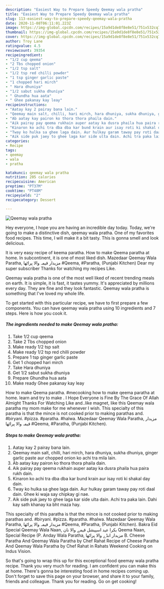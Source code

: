 ```yaml
---
description: "Easiest Way to Prepare Speedy Qeemay wala pratha"
title: "Easiest Way to Prepare Speedy Qeemay wala pratha"
slug: 113-easiest-way-to-prepare-speedy-qeemay-wala-pratha
date: 2020-11-08T06:11:01.223Z
image: https://img-global.cpcdn.com/recipes/15a9d1de8f8e8e51/751x532cq70/qeemay-wala-pratha-recipe-main-photo.jpg
thumbnail: https://img-global.cpcdn.com/recipes/15a9d1de8f8e8e51/751x532cq70/qeemay-wala-pratha-recipe-main-photo.jpg
cover: https://img-global.cpcdn.com/recipes/15a9d1de8f8e8e51/751x532cq70/qeemay-wala-pratha-recipe-main-photo.jpg
author: Troy Lane
ratingvalue: 4.5
reviewcount: 39354
recipeingredient:
- "1/2 cup qeema"
- "2 Tbs chopped onion"
- "1/2 tsp salt"
- "1/2 tsp red chilli powder"
- "1 tsp ginger garlic paste"
- "1 chopped hari mirch"
- " Hara dhuniya"
- "1/2 sabut sukha dhuniya"
- " Ghundha hua aata"
- " Ghee pakanay kay leay"
recipeinstructions:
- "Aatay kay 2 pairay bana lain."
- "Qeemay main salt, chilli, hari mirch, hara dhuniya, sukha dhuniya, ginger garlic paste aur chopped onion ko achi tra mila lain."
- "Ab aatay kay pairon ko thora thora phaila dain."
- "Aik pairay pay qeema rukhain auper aatay ka dusra phaila hua paira rukh dain."
- "Kinaron ko achi tra dba dba kar bund krain aur isay roti ki shakal day dain."
- "Tway ko hulka sa ghee laga dain. Aur hulkay garam taway pay roti daal dain. Ghee ki waja say chipkay gi nae."
- "Aik side puk jaey to ghee laga kar side ulta dain. Achi tra paka lain. Dahi kay sath khanay ka bht maza hay."
categories:
- Recipe
tags:
- qeemay
- wala
- pratha

katakunci: qeemay wala pratha 
nutrition: 205 calories
recipecuisine: American
preptime: "PT37M"
cooktime: "PT48M"
recipeyield: "2"
recipecategory: Dessert

---
```



![Qeemay wala pratha](https://img-global.cpcdn.com/recipes/15a9d1de8f8e8e51/751x532cq70/qeemay-wala-pratha-recipe-main-photo.jpg)

Hey everyone, I hope you are having an incredible day today. Today, we're going to make a distinctive dish, qeemay wala pratha. One of my favorites food recipes. This time, I will make it a bit tasty. This is gonna smell and look delicious.

It is very easy recipe of keema paratha. How to make Qeema paratha at home. In subcontinent, it is one of most liked dish. Mazedaar Qeemay Wala Paratha, مزیدار قیمہ والا پراٹھا #Qeema, #Paratha, (Punjabi Kitchen) Dear my super subscriber Thanks for watching my recipes Like.

Qeemay wala pratha is one of the most well liked of recent trending meals on earth. It is simple, it is fast, it tastes yummy. It's appreciated by millions every day. They are fine and they look fantastic. Qeemay wala pratha is something that I've loved my whole life.


To get started with this particular recipe, we have to first prepare a few components. You can have qeemay wala pratha using 10 ingredients and 7 steps. Here is how you cook it.

<!--inarticleads1-->

##### The ingredients needed to make Qeemay wala pratha:

1. Take 1/2 cup qeema
1. Take 2 Tbs chopped onion
1. Make ready 1/2 tsp salt
1. Make ready 1/2 tsp red chilli powder
1. Prepare 1 tsp ginger garlic paste
1. Get 1 chopped hari mirch
1. Take  Hara dhuniya
1. Get 1/2 sabut sukha dhuniya
1. Prepare  Ghundha hua aata
1. Make ready  Ghee pakanay kay leay


How to make Qeema paratha. #mecooking how to make qeema paratha at home. learn and try to make . I Hope Everyone is Fine By The Grace Of Allah Almight Thanks For Watching Like and..like magnet, like this Qeemay wala paratha my mom make for me whenever I wish. This specialty of this paratha is that the mince is not cooked prior to making parathas and. #biryani. #pizza. #paratha. #halwa. Mazedaar Qeemay Wala Paratha, مزیدار قیمہ والا پراٹھا #Qeema, #Paratha, (Punjabi Kitchen). 

<!--inarticleads2-->

##### Steps to make Qeemay wala pratha:

1. Aatay kay 2 pairay bana lain.
1. Qeemay main salt, chilli, hari mirch, hara dhuniya, sukha dhuniya, ginger garlic paste aur chopped onion ko achi tra mila lain.
1. Ab aatay kay pairon ko thora thora phaila dain.
1. Aik pairay pay qeema rukhain auper aatay ka dusra phaila hua paira rukh dain.
1. Kinaron ko achi tra dba dba kar bund krain aur isay roti ki shakal day dain.
1. Tway ko hulka sa ghee laga dain. Aur hulkay garam taway pay roti daal dain. Ghee ki waja say chipkay gi nae.
1. Aik side puk jaey to ghee laga kar side ulta dain. Achi tra paka lain. Dahi kay sath khanay ka bht maza hay.


This specialty of this paratha is that the mince is not cooked prior to making parathas and. #biryani. #pizza. #paratha. #halwa. Mazedaar Qeemay Wala Paratha, مزیدار قیمہ والا پراٹھا #Qeema, #Paratha, (Punjabi Kitchen). Bakra Eid Special Qeemay Wala Naan, بکرا عید اسپیشل قیمے والا نان Qeema Naan, Special Recipe (P. Anday Wala Paratha, مزیدار انڈے والا پراٹھا B. Cheese Paratha And Qeemay Wala Paratha by Chef Rahat Recipe of Cheese Paratha And Qeemay Wala Paratha by Chef Rahat in Rahats Weekend Cooking on Indus Vision. 

So that's going to wrap this up for this exceptional food qeemay wala pratha recipe. Thank you very much for reading. I am confident you can make this at home. There's gonna be interesting food in home recipes coming up. Don't forget to save this page on your browser, and share it to your family, friends and colleague. Thank you for reading. Go on get cooking!

